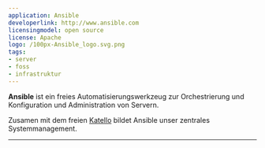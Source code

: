 ```yaml
---
application: Ansible
developerlink: http://www.ansible.com
licensingmodel: open source
license: Apache
logo: /100px-Ansible_logo.svg.png
tags:
- server
- foss
- infrastruktur
---
```

__Ansible__ ist ein  freies Automatisierungswerkzeug zur Orchestrierung und Konfiguration und Administration von Servern.


Zusamen mit dem freien [Katello](/software/katello) bildet Ansible unser zentrales Systemmanagement.


---
